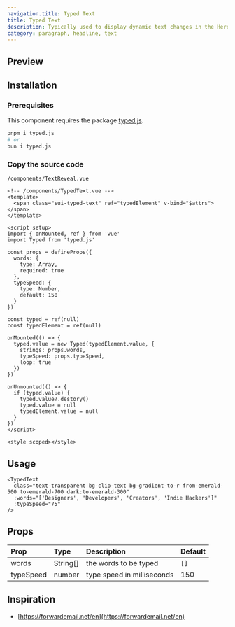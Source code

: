 ```yaml
---
navigation.title: Typed Text
title: Typed Text
description: Typically used to display dynamic text changes in the Hero Section.
category: paragraph, headline, text
---
```


## Preview

<Playground url="/playground/typed-text"></Playground>

## Installation

### Prerequisites

This component requires the package [typed.js](https://github.com/mattboldt/typed.js).

```bash
pnpm i typed.js
# or
bun i typed.js
```

### Copy the source code

`/components/TextReveal.vue`

<CollapseCodeWrapper>

```vue
<!-- /components/TypedText.vue -->
<template>
  <span class="sui-typed-text" ref="typedElement" v-bind="$attrs"></span>
</template>

<script setup>
import { onMounted, ref } from 'vue'
import Typed from 'typed.js'

const props = defineProps({
  words: {
    type: Array,
    required: true
  },
  typeSpeed: {
    type: Number,
    default: 150
  }
})

const typed = ref(null)
const typedElement = ref(null)

onMounted(() => {
  typed.value = new Typed(typedElement.value, {
    strings: props.words,
    typeSpeed: props.typeSpeed,
    loop: true
  })
})

onUnmounted(() => {
  if (typed.value) {
    typed.value?.destory()
    typed.value = null
    typedElement.value = null
  }
})
</script>

<style scoped></style>
```

</CollapseCodeWrapper>

## Usage

```vue
<TypedText
  class="text-transparent bg-clip-text bg-gradient-to-r from-emerald-500 to-emerald-700 dark:to-emerald-300"
  :words="['Designers', 'Developers', 'Creators', 'Indie Hackers']"
  :typeSpeed="75"
/>
```

## Props

| Prop      | Type     | Description                | Default |
| :-------- | :------- | :------------------------- | :------ |
| words     | String[] | the words to be typed      | `[]`    |
| typeSpeed | number   | type speed in milliseconds | 150     |

## Inspiration

- [https://forwardemail.net/en](https://forwardemail.net/en)

